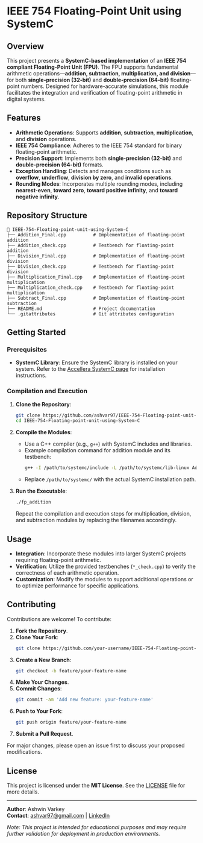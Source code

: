 # IEEE 754 Floating-Point Unit using SystemC

## Overview
This project presents a **SystemC-based implementation** of an **IEEE 754 compliant Floating-Point Unit (FPU)**. The FPU supports fundamental arithmetic operations—**addition, subtraction, multiplication, and division**—for both **single-precision (32-bit)** and **double-precision (64-bit)** floating-point numbers. Designed for hardware-accurate simulations, this module facilitates the integration and verification of floating-point arithmetic in digital systems.

## Features
- **Arithmetic Operations**: Supports **addition**, **subtraction**, **multiplication**, and **division** operations.
- **IEEE 754 Compliance**: Adheres to the IEEE 754 standard for binary floating-point arithmetic.
- **Precision Support**: Implements both **single-precision (32-bit)** and **double-precision (64-bit)** formats.
- **Exception Handling**: Detects and manages conditions such as **overflow**, **underflow**, **division by zero**, and **invalid operations**.
- **Rounding Modes**: Incorporates multiple rounding modes, including **nearest-even**, **toward zero**, **toward positive infinity**, and **toward negative infinity**.

## Repository Structure
```
📂 IEEE-754-Floating-point-unit-using-System-C
├── Addition_Final.cpp          # Implementation of floating-point addition
├── Addition_check.cpp          # Testbench for floating-point addition
├── Division_Final.cpp          # Implementation of floating-point division
├── Division_check.cpp          # Testbench for floating-point division
├── Multiplication_Final.cpp    # Implementation of floating-point multiplication
├── Multiplication_check.cpp    # Testbench for floating-point multiplication
├── Subtract_Final.cpp          # Implementation of floating-point subtraction
├── README.md                   # Project documentation
└── .gitattributes              # Git attributes configuration
```

## Getting Started
### Prerequisites
- **SystemC Library**: Ensure the SystemC library is installed on your system. Refer to the [Accellera SystemC page](https://www.accellera.org/downloads/standards/systemc) for installation instructions.

### Compilation and Execution
1. **Clone the Repository**:
   ```bash
   git clone https://github.com/ashvar97/IEEE-754-Floating-point-unit-using-System-C.git
   cd IEEE-754-Floating-point-unit-using-System-C
   ```

2. **Compile the Modules**:
   - Use a C++ compiler (e.g., `g++`) with SystemC includes and libraries.
   - Example compilation command for addition module and its testbench:
     ```bash
     g++ -I /path/to/systemc/include -L /path/to/systemc/lib-linux Addition_Final.cpp Addition_check.cpp -o fp_addition -lsystemc -lm
     ```
   - Replace `/path/to/systemc/` with the actual SystemC installation path.

3. **Run the Executable**:
   ```bash
   ./fp_addition
   ```
   Repeat the compilation and execution steps for multiplication, division, and subtraction modules by replacing the filenames accordingly.

## Usage
- **Integration**: Incorporate these modules into larger SystemC projects requiring floating-point arithmetic.
- **Verification**: Utilize the provided testbenches (`*_check.cpp`) to verify the correctness of each arithmetic operation.
- **Customization**: Modify the modules to support additional operations or to optimize performance for specific applications.

## Contributing
Contributions are welcome! To contribute:
1. **Fork the Repository**.
2. **Clone Your Fork**:
   ```bash
   git clone https://github.com/your-username/IEEE-754-Floating-point-unit-using-System-C.git
   ```
3. **Create a New Branch**:
   ```bash
   git checkout -b feature/your-feature-name
   ```
4. **Make Your Changes**.
5. **Commit Changes**:
   ```bash
   git commit -am 'Add new feature: your-feature-name'
   ```
6. **Push to Your Fork**:
   ```bash
   git push origin feature/your-feature-name
   ```
7. **Submit a Pull Request**.

For major changes, please open an issue first to discuss your proposed modifications.

## License
This project is licensed under the **MIT License**. See the [LICENSE](LICENSE) file for more details.

---
**Author**: Ashwin Varkey  
**Contact**: [ashvar97@gmail.com](mailto:ashvar97@gmail.com) | [LinkedIn](https://www.linkedin.com/in/ashvar97/)

*Note: This project is intended for educational purposes and may require further validation for deployment in production environments.*
